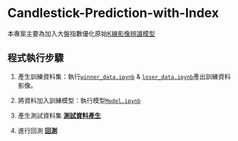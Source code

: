 # Candlestick-Prediction-with-Index
本專案主要為加入大盤指數優化原始[K線影像辨識模型](https://github.com/HJW1106/candlestick_strategy)
## 程式執行步驟
1. 產生訓練資料集：執行[`winner_data.ipynb`](winner_data.ipynb) & [`loser_data.ipynb`](loser_data.ipynb)產出訓練資料影像。

2. 將資料加入訓練模型：執行模型[`Model.ipynb`](Model.ipynb)

3. 產生測試資料集 **[測試資料產生](test/README.md)**

4. 進行回測 **[回測](backtest/README.md)**

